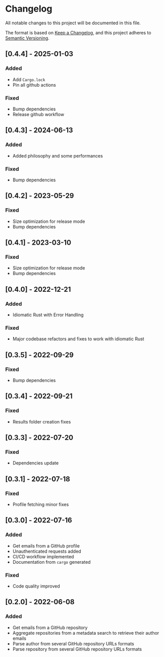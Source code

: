 # Changelog

All notable changes to this project will be documented in this file.

The format is based on [Keep a Changelog](https://keepachangelog.com/en/1.0.0/),
and this project adheres to [Semantic Versioning](https://semver.org/spec/v2.0.0.html).

## [0.4.4] - 2025-01-03

### Added

- Add `Cargo.lock`
- Pin all github actions

### Fixed

- Bump dependencies
- Release github workflow

## [0.4.3] - 2024-06-13

### Added

- Added philosophy and some performances

### Fixed

- Bump dependencies

## [0.4.2] - 2023-05-29

### Fixed

- Size optimization for release mode
- Bump dependencies

## [0.4.1] - 2023-03-10

### Fixed

- Size optimization for release mode
- Bump dependencies

## [0.4.0] - 2022-12-21

### Added

- Idiomatic Rust with Error Handling

### Fixed

- Major codebase refactors and fixes to work with idiomatic Rust

## [0.3.5] - 2022-09-29

### Fixed

- Bump dependencies

## [0.3.4] - 2022-09-21

### Fixed

- Results folder creation fixes

## [0.3.3] - 2022-07-20

### Fixed

- Dependencies update

## [0.3.1] - 2022-07-18

### Fixed

- Profile fetching minor fixes

## [0.3.0] - 2022-07-16

### Added

- Get emails from a GitHub profile
- Unauthenticated requests added
- CI/CD workflow implemented
- Documentation from `cargo` generated

### Fixed

- Code quality improved

## [0.2.0] - 2022-06-08

### Added

- Get emails from a GitHub repository
- Aggregate repositories from a metadata search to retrieve their author emails
- Parse author from several GitHub repository URLs formats
- Parse repository from several GitHub repository URLs formats
